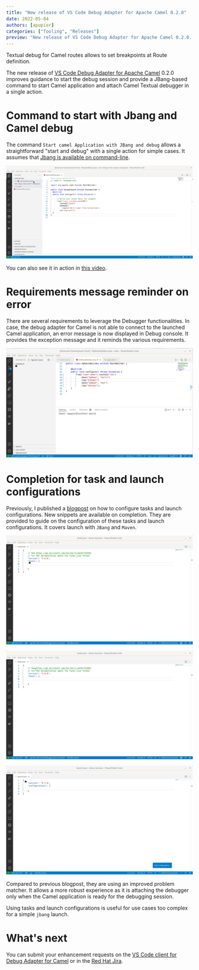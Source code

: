 ```yaml
---
title: "New release of VS Code Debug Adapter for Apache Camel 0.2.0"
date: 2022-05-04
authors: [apupier]
categories: ["Tooling", "Releases"]
preview: "New release of VS Code Debug Adapter for Apache Camel 0.2.0. Improve guidance and provide a JBang-based command."
---
```


Textual debug for Camel routes allows to set breakpoints at Route definition.

The new release of [VS Code Debug Adapter for Apache Camel](https://marketplace.visualstudio.com/items?itemName=redhat.vscode-debug-adapter-apache-camel) 0.2.0 improves guidance to start the debug session and provide a JBang-based command to start Camel application and attach Camel Textual debugger in a single action.

# Command to start with Jbang and Camel debug

The command `Start camel Application with JBang and debug` allows a straightforward "start and debug" with a single action for simple cases. It assumes that [Jbang is available on command-line](https://www.jbang.dev/documentation/guide/latest/installation.html).

![Single command to start with Jbang and connect Camel debugger](./singleClickCamelDebugWithJBangWithoutVSCodeConfiguration.gif)

You can also see it in action in [this video](https://youtu.be/IGoq3JmAN8g).

# Requirements message reminder on error

There are several requirements to leverage the Debugger functionalities. In case, the debug adapter for Camel is not able to connect to the launched Camel application, an error message is now displayed in Debug console. It provides the exception message and it reminds the various requirements.

![When the connection of the debug adapter is in error, it provides error message with requirements reminder in Debug console](./errorMessageOnConnectionFailure.gif)

# Completion for task and launch configurations

Previously, I published a [blogpost](/blog/2022/04/start-camel-application-with-camel-textual-debug-in-vscode/) on how to configure tasks and launch configurations. New snippets are available on completion. They are provided to guide on the configuration of these tasks and launch configurations. It covers launch with `JBang` and `Maven`.

![snippet completion to create task to start Camel Application with Jbang](./snippetStartWithJbang.gif)

![snippet completion to create task to start Camel Application with Maven](./snippetStartWithMaven.gif)

![snippet completion to create launch configuration to start Camel Application and attach debugger](./snippetStartAndAttachDebugger.gif)

Compared to previous blogpost, they are using an improved problem matcher. It allows a more robust experience as it is attaching the debugger only when the Camel application is ready for the debugging session.

Using tasks and launch configurations is useful for use cases too complex for a simple `jbang` launch.

# What's next

You can submit your enhancement requests on the [VS Code client for Debug Adapter for Camel](https://github.com/camel-tooling/camel-dap-client-vscode/issues) or in the [Red Hat Jira](https://issues.redhat.com/browse/FUSETOOLS2).
